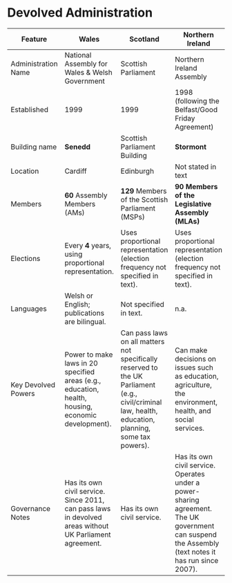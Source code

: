 # Devolved Administration

|Feature	|Wales	|Scotland	|Northern Ireland|
|-|-|-|-|
|Administration Name|	National Assembly for Wales & Welsh Government	|Scottish Parliament	|Northern Ireland Assembly|
|Established|	1999|	1999|	 1998 (following the Belfast/Good Friday Agreement)|
|Building name| **Senedd**|Scottish Parliament Building|**Stormont**|
|Location|Cardiff|Edinburgh|	Not stated in text|
|Members|**60** Assembly Members (AMs)|**129** Members of the Scottish Parliament (MSPs)|**90** **Members of the Legislative Assembly (MLAs)**|
|Elections|Every **4** years, using proportional representation.|	Uses proportional representation (election frequency not specified in text).|Uses proportional representation (election frequency not specified in text).|
|Languages	|Welsh or English; publications are bilingual.	|Not specified in text.|n.a.|
|Key Devolved Powers|	Power to make laws in 20 specified areas (e.g., education, health, housing, economic development).|Can pass laws on all matters not specifically reserved to the UK Parliament (e.g., civil/criminal law, health, education, planning, some tax powers).|Can make decisions on issues such as education, agriculture, the environment, health, and social services.|
|Governance Notes|Has its own civil service. Since 2011, can pass laws in devolved areas without UK Parliament agreement.	|Has its own civil service.	|Has its own civil service. Operates under a power-sharing agreement. The UK government can suspend the Assembly (text notes it has run since 2007).
